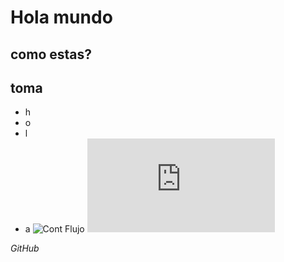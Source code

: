 # Hola mundo
## como estas?

## **toma**

- h
- o
- l
- a
![Cont Flujo](https://user-images.githubusercontent.com/114195047/194478497-f188a4a6-6455-4bbd-be56-f45a30436f62.jpg)
![BuyerPer.pdf](https://github.com/iguelAL/repos/files/9738498/BuyerPer.pdf)


_GitHub_
